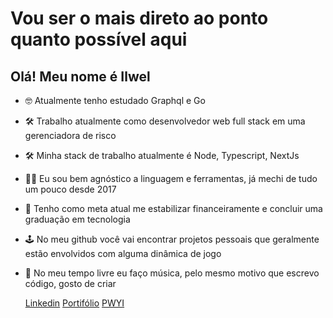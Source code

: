 # Vou ser o mais direto ao ponto quanto possível aqui
## Olá! Meu nome é Ilwel
- 🤓 Atualmente tenho estudado Graphql e Go
- 🛠️ Trabalho atualmente como desenvolvedor web full stack em uma gerenciadora de risco
- 🛠️ Minha stack de trabalho atualmente é Node, Typescript, NextJs
- 🧙‍♂️ Eu sou bem agnóstico a linguagem e ferramentas, já mechi de tudo um pouco desde 2017
- 🚩 Tenho como meta atual me estabilizar financeiramente e concluir uma graduação em tecnologia
- 🕹️ No meu github você vai encontrar projetos pessoais que geralmente estão envolvidos com alguma dinâmica de jogo
- 🎹 No meu tempo livre eu faço música, pelo mesmo motivo que escrevo código, gosto de criar

   [Linkedin](https://www.linkedin.com/in/ilwel/) [Portifólio](https://ilwel-portfolio.vercel.app/) [PWYI](https://playing-with-your-heritage.vercel.app/)
